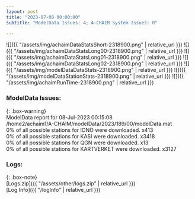 ```yaml
---
layout: post
title: "2023-07-08 00:00:00"
subtitle: "ModelData Issues: 4; A-CHAIM System Issues: 0"

---
```


![]({{ "/assets/img/achaimDataStatsShort-2318900.png" | relative_url }})
![]({{ "/assets/img/achaimDataStatsLong00-2318900.png" | relative_url }})
![]({{ "/assets/img/achaimDataStatsLong01-2318900.png" | relative_url }})
![]({{ "/assets/img/achaimDataStatsLong02-2318900.png" | relative_url }})
![]({{ "/assets/img/modelDataDataStats-2318900.png" | relative_url }})
![]({{ "/assets/img/modelDataStationStats-2318900.png" | relative_url }})
![]({{ "/assets/img/achaimRunTime-2318900.png" | relative_url }})


### ModelData Issues:  
  
{: .box-warning}  
 ModelData report for 08-Jul-2023 00:15:08   
 /home2/achaim1/A-CHAIM/modelData/2023/189/00/modelData.mat   
 0% of all possible stations for IONO were downloaded. x413   
 0% of all possible stations for KASI were downloaded. x3418   
 0% of all possible stations for QGN were downloaded. x13   
 0% of all possible stations for KARTVERKET were downloaded. x3127   
  


### Logs:  
  
{: .box-note}  
[Logs.zip]({{ "/assets/other/logs.zip" | relative_url }})  
[Log Info]({{ "/logInfo" | relative_url }})  
